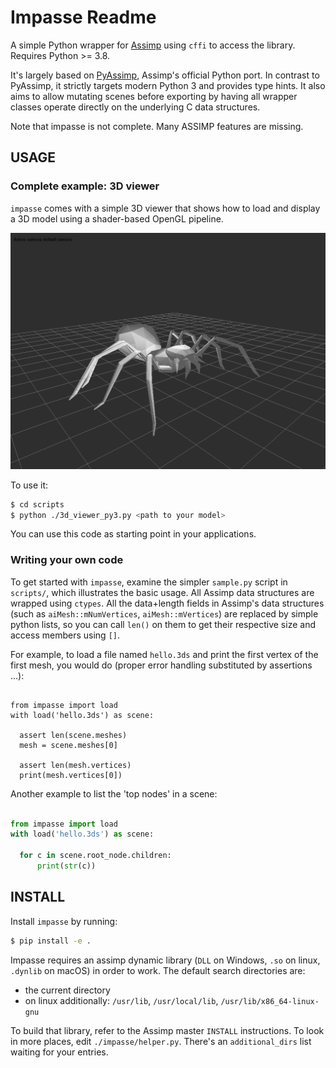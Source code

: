 Impasse Readme
===============

A simple Python wrapper for [Assimp](https://github.com/assimp/assimp) using `cffi` to access the library.
Requires Python >= 3.8.

It's largely based on [PyAssimp](https://github.com/assimp/assimp/tree/master/port/PyAssimp),
Assimp's official Python port. In contrast to PyAssimp, it strictly targets modern Python 3 and
provides type hints. It also  aims to allow mutating scenes before exporting by having
all wrapper classes operate directly on the underlying C data structures.

Note that impasse is not complete. Many ASSIMP features are missing.

USAGE
-----

### Complete example: 3D viewer

`impasse` comes with a simple 3D viewer that shows how to load and display a 3D
model using a shader-based OpenGL pipeline.

![Screenshot](3d_viewer_screenshot.png)

To use it:

```bash
$ cd scripts
$ python ./3d_viewer_py3.py <path to your model>
```

You can use this code as starting point in your applications.

### Writing your own code

To get started with `impasse`, examine the simpler `sample.py` script in `scripts/`,
which illustrates the basic usage. All Assimp data structures are wrapped using
`ctypes`. All the data+length fields in Assimp's data structures (such as
`aiMesh::mNumVertices`, `aiMesh::mVertices`) are replaced by simple python
lists, so you can call `len()` on them to get their respective size and access
members using `[]`.

For example, to load a file named `hello.3ds` and print the first
vertex of the first mesh, you would do (proper error handling
substituted by assertions ...):

```python3

from impasse import load
with load('hello.3ds') as scene:

  assert len(scene.meshes)
  mesh = scene.meshes[0]

  assert len(mesh.vertices)
  print(mesh.vertices[0])

```

Another example to list the 'top nodes' in a
scene:

```python

from impasse import load
with load('hello.3ds') as scene:

  for c in scene.root_node.children:
      print(str(c))

```

INSTALL
-------

Install `impasse` by running:

```bash
$ pip install -e .
```

Impasse requires an assimp dynamic library (`DLL` on Windows,
`.so` on linux, `.dynlib` on macOS) in order to work. The default search directories are:
  - the current directory
  - on linux additionally: `/usr/lib`, `/usr/local/lib`,
    `/usr/lib/x86_64-linux-gnu`

To build that library, refer to the Assimp master `INSTALL`
instructions. To look in more places, edit `./impasse/helper.py`.
There's an `additional_dirs` list waiting for your entries.

